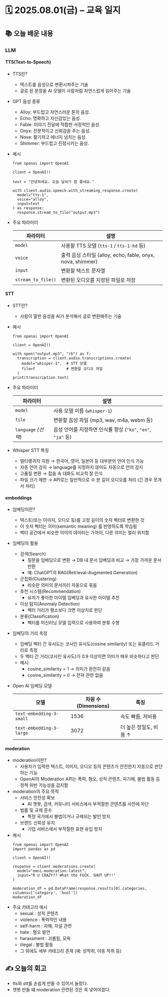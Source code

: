 # 🗓️ 2025.08.01(금) – 교육 일지

## 📚 오늘 배운 내용
### LLM
#### TTS(Text-to-Speech)
- TTS란?
  - 텍스트를 음성으로 변환시켜주는 기술
  - 글로 된 문장을 AI 모델이 사람처럼 자연스럽게 읽어주는 기술
- GPT 음성 종류
  - Alloy: 부드럽고 자연스러운 톤의 음성.
  - Echo: 명확하고 자신감있는 음성.
  - Fable: 이야기 전달에 적합한 서정적인 음성.
  - Onyx: 전문적이고 신뢰감을 주는 음성.
  - Nova: 활기차고 에너지 넘치는 음성.
  - Shimmer: 부드럽고 진정시키는 음성.
- 예시
  ```
  from openai import OpenAI

  client = OpenAI()
  
  text = "안녕하세요. 오늘 날씨가 참 좋네요."
  
  with client.audio.speech.with_streaming_response.create(
    model="tts-1",
    voice="alloy",
    input=text
  ) as response:
    response.stream_to_file("output.mp3")
  ```
- 주요 파라미터

  | 파라미터               | 설명                                                  |
  | ------------------ | --------------------------------------------------- |
  | `model`            | 사용할 TTS 모델 (`tts-1` / `tts-1-hd` 등)                 |
  | `voice`            | 출력 음성 스타일 (alloy, echo, fable, onyx, nova, shimmer) |
  | `input`            | 변환할 텍스트 문자열                                         |
  | `stream_to_file()` | 변환된 오디오를 지정된 파일로 저장                                 |

#### STT
- STT란?
  - 사람이 말한 음성을 AI가 분석해서 글로 변환해주는 기술
- 예시
  ```
  from openai import OpenAI

  client = OpenAI()
  
  with open("output.mp3", "rb") as f:
    transcription = client.audio.transcriptions.create(
      model="whisper-1",  # STT 모델
      file=f              # 변환할 오디오 파일
    )
  print(transcription.text)
  ```
- 주요 파라미터

  | 파라미터              | 설명                                            |
  | ----------------- | --------------------------------------------- |
  | `model`           | 사용 모델 이름 (`whisper-1`)                        |
  | `file`            | 변환할 음성 파일 (mp3, wav, m4a, webm 등)             |
  | `language` *(선택)* | 음성 언어를 지정하면 인식률 향상 (`"ko"`, `"en"`, `"ja"` 등) |
- Whisper STT 특징
  - 멀티랭귀지 지원 → 한국어, 영어, 일본어 등 대부분의 언어 인식 가능
  - 자동 언어 감지 → language를 지정하지 않아도 자동으로 언어 감지
  - 고품질 변환 → 잡음 속 대화도 비교적 잘 인식
  - 파일 크기 제한 → API로는 일반적으로 수 분 길이 오디오를 처리 (긴 경우 쪼개서 처리)
  
#### embeddings
- 임베딩이란?
  - 텍스트(또는 이미지, 오디오 등)를 고정 길이의 숫자 벡터로 변환한 것
  - 이 숫자 벡터는 의미(semantic meaning) 를 반영하도록 학습됨
  - 벡터 공간에서 비슷한 의미의 데이터는 가까이, 다른 의미는 멀리 위치함
- 임베딩의 활용
  - 검색(Search)
    - 질문을 임베딩으로 변환 → DB 내 문서 임베딩과 비교 → 가장 가까운 문서 반환
    - 예: ChatGPT의 RAG(Retrieval-Augmented Generation)
  - 군집화(Clustering)
    - 비슷한 의미의 문서끼리 자동으로 묶음
  - 추천 시스템(Recommendation)
    - 유저가 좋아한 아이템 임베딩과 유사한 아이템 추천
  - 이상 탐지(Anomaly Detection)
    - 벡터 거리가 평소보다 크면 이상치로 판단
  - 분류(Classification)
    - 벡터를 머신러닝 모델 입력으로 사용하여 분류 수행
- 임베딩의 거리 측정
  - 임베딩 벡터 간 유사도는 코사인 유사도(cosine similarity) 또는 유클리드 거리로 측정
  - 두 벡터 간 거리(코사인 유사도)가 0.9 이상이면 의미가 매우 비슷하다고 판단
  - 예시:
    - cosine_similarity = 1 → 의미가 완전히 같음
    - cosine_similarity = 0 → 전혀 관련 없음 
- Open AI 임베딩 모델

  | 모델                       | 차원 수(Dimensions) | 특징             |
  | ------------------------ | ---------------- | -------------- |
  | `text-embedding-3-small` | 1536             | 속도 빠름, 저비용     |
  | `text-embedding-3-large` | 3072             | 더 높은 정밀도, 비용 ↑ |

#### moderation
- moderation이란?
  - 사용자가 입력한 텍스트, 이미지, 오디오 등의 콘텐츠가 안전한지 자동으로 판단하는 기능
  - OpenAI의 Moderation API는 폭력, 혐오, 성적 콘텐츠, 자기해, 불법 활동 등 정책 위반 가능성을 감지함
- moderation의 주요 목적
  - 서비스 안전성 확보
    - AI 챗봇, 검색, 커뮤니티 서비스에서 부적절한 콘텐츠를 사전에 차단
  - 법률 및 규제 준수
    - 특정 국가에서 불법이거나 규제되는 발언 방지
  - 브랜드 신뢰성 유지
    - 기업 서비스에서 부적절한 표현 유입 방지
- 예시
  ```
  from openai import OpenAI
  import pandas as pd
  
  client = OpenAI()
  
  response = client.moderations.create(
    model="omni-moderation-latest",
    input="R U CRAZY?? What the FUCK. SHUT UP!!"
  )
  
  moderation_df = pd.DataFrame(response.results[0].categories, columns=['category', 'bool'])
  moderation_df
  ```
- 주요 카테고리 예시
  - sexual : 성적 콘텐츠
  - violence : 폭력적인 내용
  - self-harm : 자해, 자살 관련
  - hate : 혐오 발언
  - harassment : 괴롭힘, 모욕
  - illegal : 불법 활동
  - 그 외에도 세부 카테고리 존재 (예: 성착취, 아동 착취 등)
  
## ✍️ 오늘의 회고
- tts와 stt를 손쉽게 만들 수 있어서 놀랐다.
- 챗봇 만들 떄 moderation 관련된 것은 꼭 넣어야겠다.